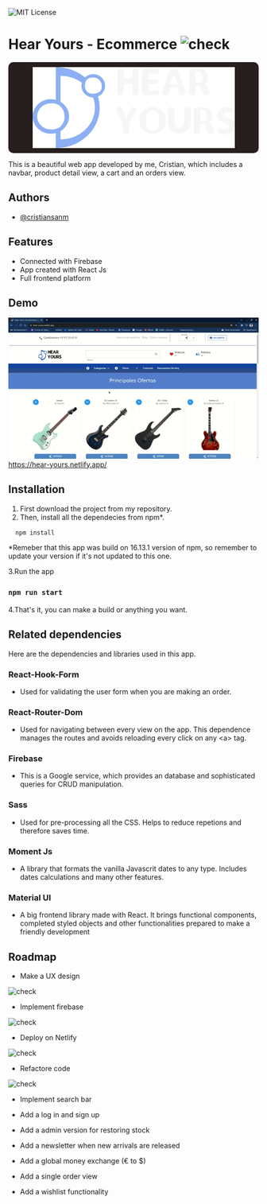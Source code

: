 
![MIT License](https://img.shields.io/apm/l/atomic-design-ui.svg?)

# Hear Yours - Ecommerce <img src="./public/Sonya-Swarm-Guitar.ico" alt="check" width="24" height="24">

<div style="display: flex; justify-content: center; padding: 10px; background-color: #261F1E; border-radius: 10px">
  <img src="./public/second_logo.png"/>
</div>

This is a beautiful web app developed by me, Cristian, which includes a navbar, product detail view, a cart and an orders view.

## Authors

- [@cristiansanm](https://www.github.com/cristiansanm)

## Features

- Connected with Firebase
- App created with React Js
- Full frontend platform

## Demo

![demo](./public/hear-yours.gif)
</br>
<https://hear-yours.netlify.app/>

## Installation

1. First download the project from my repository.
2. Then, install all the dependecies from npm*.

```bash
  npm install 
```

*Remeber that this app was build on 16.13.1 version of npm, so remember to update your version if it's not updated to this one.

3.Run the app

### `npm run start`

4.That's it, you can make a build or anything you want.

## Related dependencies

Here are the dependencies and libraries used in this app.

### React-Hook-Form

- Used  for validating the user form when you are making an order.

### React-Router-Dom

- Used for navigating between every view on the app. This dependence manages the routes and avoids reloading every click on any \<a> tag.

### Firebase

- This is a Google service, which provides an database and sophisticated queries for CRUD manipulation.

### Sass

- Used for pre-processing all the CSS. Helps to reduce repetions and therefore saves time.

### Moment Js

- A library that formats the vanilla Javascrit dates to any type. Includes dates calculations and many other features.

### Material UI

- A big frontend library made with React. It brings functional components, completed styled objects and other functionalities prepared to make a friendly development

## Roadmap

- Make a UX design
<img src="https://icon-library.com/images/check-icon-small/check-icon-small-3.jpg" alt="check" width="24" height="24">

- Implement firebase
<img src="https://icon-library.com/images/check-icon-small/check-icon-small-3.jpg" alt="check" width="24" height="24">

- Deploy on Netlify
<img src="https://icon-library.com/images/check-icon-small/check-icon-small-3.jpg" alt="check" width="24" height="24">

- Refactore code
<img src="https://icon-library.com/images/check-icon-small/check-icon-small-3.jpg" alt="check" width="24" height="24">

- Implement search bar

- Add a log in and sign up

- Add a admin version for restoring stock

- Add a newsletter when new arrivals are released

- Add a global money exchange (€ to $)

- Add a single order view

- Add a wishlist functionality
